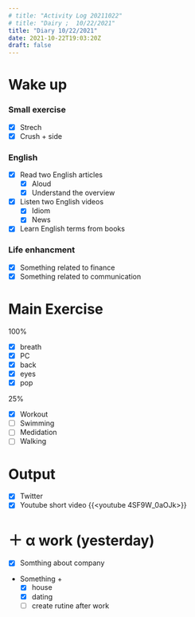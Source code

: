 ```yaml
---
# title: "Activity Log 20211022"
# title: "Dairy ;  10/22/2021"
title: "Diary 10/22/2021"
date: 2021-10-22T19:03:20Z
draft: false
---
```


# Wake up

### Small exercise

- [x] Strech
- [x] Crush + side

### English

- [x] Read two English articles
  - [x] Aloud
  - [x] Understand the overview
- [x] Listen two English videos
  - [x] Idiom
  - [x] News
- [x] Learn English terms from books

### Life enhancment

- [x] Something related to finance
- [x] Something related to communication

# Main Exercise

100%

- [x] breath
- [x] PC
- [x] back
- [x] eyes
- [x] pop

25%

- [x] Workout
- [ ] Swimming
- [ ] Medidation
- [ ] Walking

# Output

- [x] Twitter
- [x] Youtube short video {{<youtube 4SF9W_0aOJk>}}

# ＋ α work (yesterday)

- [x] Somthing about company
- Something +
  - [x] house
  - [x] dating
  - [ ] create rutine after work
